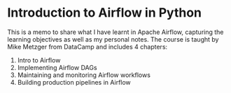 # Introduction to Airflow in Python
This is a memo to share what I have learnt in Apache Airflow, capturing the learning objectives as well as my personal notes. The course is taught by Mike Metzger from DataCamp and includes 4 chapters:
1. Intro to Airflow
2. Implementing Airflow DAGs
3. Maintaining and monitoring Airflow workflows
4. Building production pipelines in Airflow



